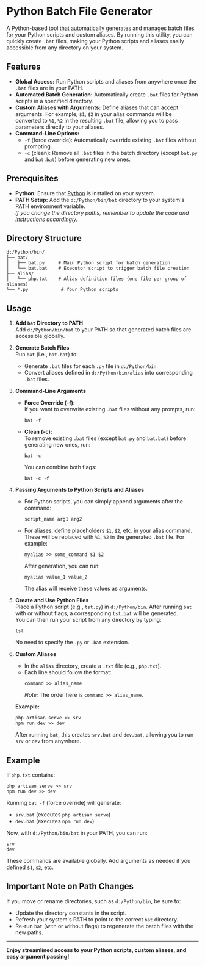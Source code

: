 # Python Batch File Generator

A Python-based tool that automatically generates and manages batch files for your Python scripts and custom aliases. By running this utility, you can quickly create `.bat` files, making your Python scripts and aliases easily accessible from any directory on your system.

## Features

- **Global Access:** Run Python scripts and aliases from anywhere once the `.bat` files are in your PATH.
- **Automated Batch Generation:** Automatically create `.bat` files for Python scripts in a specified directory.
- **Custom Aliases with Arguments:** Define aliases that can accept arguments. For example, `$1`, `$2` in your alias commands will be converted to `%1`, `%2` in the resulting `.bat` file, allowing you to pass parameters directly to your aliases.
- **Command-Line Options:**  
  - `-f` (force override): Automatically override existing `.bat` files without prompting.  
  - `-c` (clean): Remove all `.bat` files in the batch directory (except `bat.py` and `bat.bat`) before generating new ones.

## Prerequisites

- **Python:** Ensure that [Python](https://www.python.org/downloads/) is installed on your system.
- **PATH Setup:** Add the `d:/Python/bin/bat` directory to your system's PATH environment variable.  
  *If you change the directory paths, remember to update the code and instructions accordingly.*

## Directory Structure

```
d:/Python/bin/
├── bat/
│   ├── bat.py     # Main Python script for batch generation
│   └── bat.bat    # Executor script to trigger batch file creation
├── alias/
│   └── php.txt    # Alias definition files (one file per group of aliases)
└── *.py            # Your Python scripts
```

## Usage

1. **Add `bat` Directory to PATH**  
   Add `d:/Python/bin/bat` to your PATH so that generated batch files are accessible globally.

2. **Generate Batch Files**  
   Run `bat` (i.e., `bat.bat`) to:
   - Generate `.bat` files for each `.py` file in `d:/Python/bin`.
   - Convert aliases defined in `d:/Python/bin/alias` into corresponding `.bat` files.

3. **Command-Line Arguments**  
   - **Force Override (-f):**  
     If you want to overwrite existing `.bat` files without any prompts, run:  
     ```
     bat -f
     ```
   - **Clean (-c):**  
     To remove existing `.bat` files (except `bat.py` and `bat.bat`) before generating new ones, run:  
     ```
     bat -c
     ```
     You can combine both flags:  
     ```
     bat -c -f
     ```

4. **Passing Arguments to Python Scripts and Aliases**  
   - For Python scripts, you can simply append arguments after the command:
     ```
     script_name arg1 arg2
     ```
   - For aliases, define placeholders `$1`, `$2`, etc. in your alias command. These will be replaced with `%1`, `%2` in the generated `.bat` file. For example:
     ```
     myalias >> some_command $1 $2
     ```
     After generation, you can run:
     ```
     myalias value_1 value_2
     ```
     The alias will receive these values as arguments.

5. **Create and Use Python Files**  
   Place a Python script (e.g., `tst.py`) in `d:/Python/bin`. After running `bat` with or without flags, a corresponding `tst.bat` will be generated.  
   You can then run your script from any directory by typing:
   ```
   tst
   ```
   No need to specify the `.py` or `.bat` extension.

6. **Custom Aliases**  
   - In the `alias` directory, create a `.txt` file (e.g., `php.txt`).
   - Each line should follow the format:  
     ```
     command >> alias_name
     ```
     *Note:* The order here is `command >> alias_name`.  
   
   **Example:**
   ```
   php artisan serve >> srv
   npm run dev >> dev
   ```
   
   After running `bat`, this creates `srv.bat` and `dev.bat`, allowing you to run `srv` or `dev` from anywhere.

## Example

If `php.txt` contains:
```
php artisan serve >> srv
npm run dev >> dev
```

Running `bat -f` (force override) will generate:
- `srv.bat` (executes `php artisan serve`)
- `dev.bat` (executes `npm run dev`)

Now, with `d:/Python/bin/bat` in your PATH, you can run:
```
srv
dev
```
These commands are available globally. Add arguments as needed if you defined `$1`, `$2`, etc.

## Important Note on Path Changes

If you move or rename directories, such as `d:/Python/bin`, be sure to:
- Update the directory constants in the script.
- Refresh your system's PATH to point to the correct `bat` directory.
- Re-run `bat` (with or without flags) to regenerate the batch files with the new paths.

---

**Enjoy streamlined access to your Python scripts, custom aliases, and easy argument passing!**